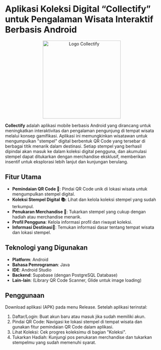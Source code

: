 # Aplikasi Koleksi Digital “Collectify” untuk Pengalaman Wisata Interaktif Berbasis Android
<p align="center">
  <img src="https://i.postimg.cc/QN7XSmhJ/logo-collectify-circle-2.png" alt="Logo Collectify" width="256">
</p>

**Collectify** adalah aplikasi mobile berbasis Android yang dirancang untuk meningkatkan interaktivitas dan pengalaman pengunjung di tempat wisata melalui konsep gamifikasi. Aplikasi ini memungkinkan wisatawan untuk mengumpulkan "stempel" digital berbentuk QR Code yang tersebar di berbagai titik menarik dalam destinasi. Setiap stempel yang berhasil dipindai akan masuk ke dalam koleksi digital pengguna, dan akumulasi stempel dapat ditukarkan dengan merchandise eksklusif, memberikan insentif untuk eksplorasi lebih lanjut dan kunjungan berulang.

## Fitur Utama
* **Pemindaian QR Code 📸**: Pindai QR Code unik di lokasi wisata untuk mengumpulkan stempel digital.
* **Koleksi Stempel Digital 📚**: Lihat dan kelola koleksi stempel yang sudah terkumpul.
* **Penukaran Merchandise 🎁**: Tukarkan stempel yang cukup dengan hadiah atau merchandise menarik.
* **Profil Pengguna**: Kelola informasi profil dan riwayat koleksi.
* **Informasi Destinasi📍**: Temukan informasi dasar tentang tempat wisata dan lokasi stempel.

## Teknologi yang Digunakan
* **Platform**: Android
* **Bahasa Pemrograman**: Java
* **IDE**: Android Studio
* **Backend**: Supabase (dengan PostgreSQL Database)
* **Lain-lain**: (Library QR Code Scanner, Glide untuk image loading)

## Penggunaan
Download aplikasi (APK) pada menu Release. Setelah aplikasi terinstal:
1. Daftar/Login: Buat akun baru atau masuk jika sudah memiliki akun.
2. Pindai QR Code: Navigasi ke lokasi stempel di tempat wisata dan gunakan fitur pemindaian QR Code dalam aplikasi.
3. Lihat Koleksi: Cek progres koleksimu di bagian "Koleksi".
4. Tukarkan Hadiah: Kunjungi pos penukaran merchandise dan tukarkan stempelmu yang sudah memenuhi syarat.
